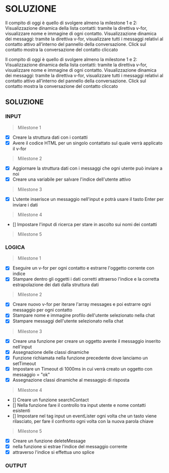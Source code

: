 # SOLUZIONE

Il compito di oggi è quello di svolgere almeno la milestone 1 e 2:
Visualizzazione dinamica della lista contatti: tramite la direttiva v-for, visualizzare nome e immagine di ogni contatto.
Visualizzazione dinamica dei messaggi: tramite la direttiva v-for, visualizzare tutti i messaggi relativi al contatto attivo all’interno del pannello della conversazione. Click sul contatto mostra la conversazione del contatto cliccato

Il compito di oggi è quello di svolgere almeno la milestone 1 e 2:
Visualizzazione dinamica della lista contatti: tramite la direttiva v-for, visualizzare nome e immagine di ogni contatto.
Visualizzazione dinamica dei messaggi: tramite la direttiva v-for, visualizzare tutti i messaggi relativi al contatto attivo all’interno del pannello della conversazione. Click sul contatto mostra la conversazione del contatto cliccato

## SOLUZIONE

### INPUT
> Milestone 1
- [X] Creare la struttura dati con i contatti 
- [X] Avere il codice HTML per un singolo contattato sul quale verrà applicato il v-for
> Milestone 2
- [X] Aggiornare la struttura dati con i messaggi che ogni utente può inviare a noi
- [X] Creare una variabile per salvare l'indice dell'utente attivo
> Milestone 3
- [X] L'utente inserisce un messaggio nell'input e potrà usare il tasto Enter per inviare i dati
> Milestone 4
- [] Impostare l'input di ricerca per stare in ascolto sui nomi dei contatti
> Milestone 5



### LOGICA
> Milestone 1
- [X] Eseguire un v-for per ogni contatto e estrarre l'oggetto corrente con indice
- [X] Stampare dentro gli oggetti i dati corretti attraerso l'indice e la corretta estrapolazione dei dati dalla struttura dati
> Milestone 2
- [X] Creare nuovo v-for per iterare l'array messages e poi estrarre ogni messaggio per ogni contatto
- [X] Stampare nome e immagine profilo dell'utente selezionato nella chat
- [X] Stampare messaggi dell'utente selezionato nella chat
> Milestone 3
- [X] Creare una funzione per creare un oggetto avente il messaggio inserito nell'input 
- [X] Assegnazione delle classi dinamiche
- [X] Funzione richiamata nella funzione precedente dove lanciamo un setTimeout
- [X] Impostare un Timeout di 1000ms in cui verrà creato un oggetto con messaggio = "ok"
- [X] Assegnazione classi dinamiche al messaggio di risposta
> Milestone 4
- [] Creare un funzione searchContact
- [] Nella funzione fare il controllo tra input utente e nome contatti esistenti
- [] Impostare nel tag input un eventLister ogni volta che un tasto viene rilasciato, per fare il confronto ogni volta con la nuova parola chiave
> Milestone 5
- [X] Creare un funzione deleteMessage
- [X] nella funzione si estrae l'indice del messaggio corrente
- [X] attraverso l'indice si effettua uno splice

### OUTPUT